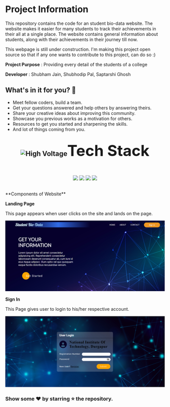 
# Project Information

This repository contains the code for an student bio-data website. The website makes it easier for many students to track their achievements in their all at a single place. The website contains general information about students, along with their achievements in their journey till now.

This webpage is still under construction. I'm making this project open source so that if any one wants to contribute to this project, can do so :)

**Project Purpose** : Providing every detail of the students of a college

<!-- **Project Website** : [Visit Here](https://aniketsinha2002.github.io/DataScienceWebsite.github.io/) -->

**Developer** : Shubham Jain, Shubhodip Pal, Saptarshi Ghosh

## What's in it for you? 🤔

- Meet fellow coders, build a team.
- Get your questions answered and help others by answering theirs.
- Share your creative ideas about improving this community.
- Showcase you previous works as a motivation for others.
- Resources to get you started and sharpening the skills.
- And lot of things coming from you.

<div align="center">
<h2><img src="https://github.com/Shrejal123/DataScienceWebsite.github.io/assets/114261409/e325eb32-a9c4-448a-a6bc-74430172d515" alt="High Voltage" width="50" height="50" /><font size="8">Tech Stack</font></h2>
<!-- ![High Voltage](https://github.com/Shrejal123/DataScienceWebsite.github.io/assets/114261409/e325eb32-a9c4-448a-a6bc-74430172d515) -->

<br>
</div>
<div align="center">
<p>
<img src="https://img.shields.io/badge/HTML5-E34F26.svg?style=for-the-badge&logo=HTML5&logoColor=white">
<img src="https://img.shields.io/badge/CSS-1572B6.svg?style=for-the-badge&logo=CSS3&logoColor=black">
<img src="https://img.shields.io/badge/JavaScript-F7DF1E.svg?style=for-the-badge&logo=JavaScript&logoColor=black">
<img src="https://img.shields.io/badge/Bootstrap-7952B3.svg?style=for-the-badge&logo=Bootstrap&logoColor=black">

</p>
</div>
<br>
                                                                  **Components of Website**
 
**Landing Page**
 
This page appears when user clicks on the site and lands on the page.
<br>
 
![](assets/Pics/Screenshot%202023-05-26%20033557.png)
<br>
 
**Sign In**

This Page gives user to login to his/her respective account.

![](assets/Pics/Screenshot%202023-05-26%20040321.png)
<br>

### Show some ❤ by starring ⭐ the repository.
